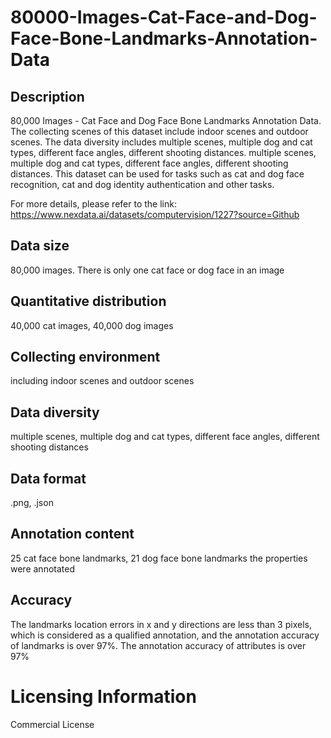 # 80000-Images-Cat-Face-and-Dog-Face-Bone-Landmarks-Annotation-Data

## Description
80,000 Images - Cat Face and Dog Face Bone Landmarks Annotation Data. The collecting scenes of this dataset include indoor scenes and outdoor scenes. The data diversity includes multiple scenes, multiple dog and cat types, different face angles, different shooting distances. multiple scenes, multiple dog and cat types, different face angles, different shooting distances. This dataset can be used for tasks such as cat and dog face recognition, cat and dog identity authentication and other tasks.

For more details, please refer to the link: https://www.nexdata.ai/datasets/computervision/1227?source=Github


## Data size
80,000 images. There is only one cat face or dog face in an image
## Quantitative distribution
40,000 cat images, 40,000 dog images
## Collecting environment
including indoor scenes and outdoor scenes
## Data diversity
multiple scenes, multiple dog and cat types, different face angles, different shooting distances
## Data format
.png, .json
## Annotation content
25 cat face bone landmarks, 21 dog face bone landmarks the properties were annotated
## Accuracy
The landmarks location errors in x and y directions are less than 3 pixels, which is considered as a qualified annotation, and the annotation accuracy of landmarks is over 97%. The annotation accuracy of attributes is over 97%
# Licensing Information
Commercial License

